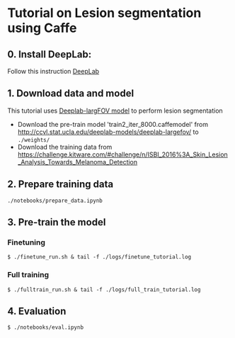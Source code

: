 # Tutorial on Lesion segmentation using Caffe

## 0. Install DeepLab:

Follow this instruction [DeepLab](https://bitbucket.org/deeplab/deeplab-public/)

## 1. Download data and model
This tutorial uses [Deeplab-largFOV model](https://arxiv.org/pdf/1412.7062.pdf) to perform lesion segmentation  
* Download the pre-train model 'train2_iter_8000.caffemodel' from http://ccvl.stat.ucla.edu/deeplab-models/deeplab-largefov/  to `./weights/`  
* Download the training data from https://challenge.kitware.com/#challenge/n/ISBI_2016%3A_Skin_Lesion_Analysis_Towards_Melanoma_Detection  

## 2. Prepare training data   
`./notebooks/prepare_data.ipynb`

## 3. Pre-train the model  
### Finetuning  
`$ ./finetune_run.sh & tail -f ./logs/finetune_tutorial.log`

### Full training  
`$ ./fulltrain_run.sh & tail -f ./logs/full_train_tutorial.log` 

## 4. Evaluation    
`$ ./notebooks/eval.ipynb`



